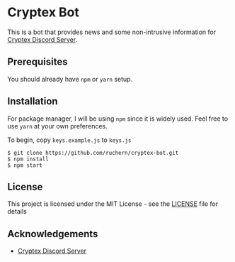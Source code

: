 # Cryptex Bot
This is a bot that provides news and some non-intrusive information for [Cryptex Discord Server](https://discord.gg/vbDkbnU).

## Prerequisites
You should already have `npm` or `yarn` setup.

## Installation
For package manager, I will be using `npm` since it is widely used. Feel free to use `yarn` at your own preferences.

To begin, copy `keys.example.js` to `keys.js`

```
$ git clone https://github.com/ruchern/cryptex-bot.git
$ npm install
$ npm start
```

## License
This project is licensed under the MIT License - see the [LICENSE](LICENSE) file for details

## Acknowledgements
- [Cryptex Discord Server](https://discord.gg/vbDkbnU)
